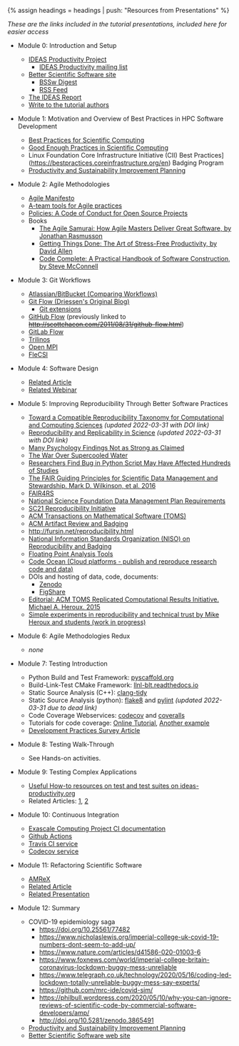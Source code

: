 {% assign headings = headings | push: "Resources from Presentations" %}

*These are the links included in the tutorial presentations, included here for easier access*

* Module 0: Introduction and Setup
  * [IDEAS Productivity Project](http://ideas-productivity.org)
    * [IDEAS Productivity mailing list](http://eepurl.com/cQCyJ5)
  * [Better Scientific Software site](https://bssw.io)
    * [BSSw Digest](https://bssw.io/pages/receive-our-email-digest)
    * [RSS Feed](https://bssw.io/items.rss)
  * [The IDEAS Report](https://doi.org/10.2172/1606662)
  * [Write to the tutorial authors](mailto:bssw-tutorial@lists.mcs.anl.gov)

* Module 1: Motivation and Overview of Best Practices in HPC Software Development
  * [Best Practices for Scientific Computing](https://doi.org/10.1371/journal.pbio.1001745)
  * [Good Enough Practices in Scientific Computing](https://doi.org/10.1371/journal.pcbi.1005510)
  * Linux Foundation Core Infrastructure Initiative (CII) Best Practices](https://bestpractices.coreinfrastructure.org/en) Badging Program
  * [Productivity and Sustainability Improvement Planning](https://bssw.io/psip)

* Module 2: Agile Methodologies
  * [Agile Manifesto](http://agilemanifesto.org/)
  * [A-team tools for Agile practices](https://betterscientificsoftware.github.io/A-Team-Tools/)
  * [Policies: A Code of Conduct for Open Source Projects](https://www.contributor-covenant.org/)
  * Books
    * [The Agile Samurai: How Agile Masters Deliver Great Software, by Jonathan Rasmusson](https://www.amazon.com/dp/1934356581/ref=cm_sw_r_cp_ep_dp_ClBABbNGS7ZKS)
    * [Getting Things Done: The Art of Stress-Free Productivity, by David Allen](https://www.amazon.com/dp/0143126563/ref=cm_sw_r_cp_ep_dp_apBABbT2YZMMK)
    * [Code Complete: A Practical Handbook of Software Construction, by Steve McConnell](https://www.amazon.com/dp/0735619670/ref=cm_sw_r_cp_ep_dp_CkBABbXJWS8KV)

* Module 3: Git Workflows
  * [Atlassian/BitBucket (Comparing Workflows)](https://www.atlassian.com/git/tutorials/comparing-workflows)
  * [Git Flow (Driessen's Original Blog)](https://nvie.com/posts/a-successful-git-branching-model/)
      * [Git extensions](https://github.com/nvie/gitflow)
  * [GitHub Flow](https://docs.github.com/en/get-started/quickstart/github-flow) (previously linked to ~~http://scottchacon.com/2011/08/31/github-flow.html~~)
  * [GitLab Flow](https://docs.gitlab.com/ee/topics/gitlab_flow.html)
  * [Trilinos](https://trilinos.github.io/)
  * [Open MPI](https://www.open-mpi.org)
  * [FleCSI](https://flecsi.github.io/flecsi)

* Module 4: Software Design
  * [Related Article](https://link.springer.com/chapter/10.1007/978-3-319-27308-2_19)
  * [Related Webinar](https://bssw.io/events/webinar-software-design-for-longevity-with-performance-portability)

* Module 5: Improving Reproducibility Through Better Software Practices
  * [Toward a Compatible Reproducibility Taxonomy for Computational and Computing Sciences](https://doi.org/10.2172/1481626) *(updated 2022-03-31 with DOI link)*
  * [Reproducibility and Replicability in Science](https://doi.org/10.17226/25303) *(updated 2022-03-31 with DOI link)*
  * [Many Psychology Findings Not as Strong as Claimed](http://www.nytimes.com/2015/08/28/science/many-social-science-findings-not-as-strong-as-claimed-study-says.html)
  * [The War Over Supercooled Water](https://doi.org/10.1063/PT.6.1.20180822a)
  * [Researchers Find Bug in Python Script May Have Affected Hundreds of Studies]( https://arstechnica.com/information-technology/2019/10/chemists-discover-cross-platform-python-scripts-not-so-cross-platform/)
  * [The FAIR Guiding Principles for Scientific Data Management and Stewardship. Mark D. Wilkinson, et al. 2016](https://doi.org/10.1038/sdata.2016.18)
  * [FAIR4RS](https://www.rd-alliance.org/groups/fair-research-software-fair4rs-wg)
  * [National Science Foundation Data Management Plan Requirements](https://www.nsf.gov/bfa/dias/policy/dmp.jsp)
  * [SC21 Reproducibility Initiative](https://sc21.supercomputing.org/submit/reproducibility-initiative/)
  * [ACM Transactions on Mathematical Software (TOMS)](http://toms.acm.org/replicated-computational-results.cfm)
  * [ACM Artifact Review and Badging](https://www.acm.org/publications/policies/artifact-review-and-badging-current)
  * <http://fursin.net/reproducibility.html>
  * [ National Information Standards Organization (NISO) on Reproducibility and Badging](https://www.niso.org/niso-io/2019/01/new-niso-project-badging-scheme-reproducibility-computational-and-computing)
  * [Floating Point Analysis Tools](http://fpanalysistools.org/)
  * [Code Ocean (Cloud platforms - publish and reproduce research code and data)](https://codeocean.com/)
  * DOIs and hosting of data, code, documents:
     * [Zenodo](https://zenodo.org/)
     * [FigShare](https://figshare.com/)
  * [Editorial: ACM TOMS Replicated Computational Results Initiative. Michael A. Heroux. 2015](http://dx.doi.org/10.1145/2743015)
  * [Simple experiments in reproducibility and technical trust by Mike Heroux and students (work in progress)](https://betterscientificsoftware.github.io/Trust-Tools/)

* Module 6: Agile Methodologies Redux
  * *none*

* Module 7: Testing Introduction
  * Python Build and Test Framework: [pyscaffold.org](https://pyscaffold.org)
  * Build-Link-Test CMake Framework: [llnl-blt.readthedocs.io](https://llnl-blt.readthedocs.io)
  * Static Source Analysis (C++): [clang-tidy](https://clang.llvm.org/extra/clang-tidy/)
  * Static Source Analysis (python): [flake8](https://flake8.pycqa.org/en/latest/index.html) and [pylint](https://pylint.pycqa.org/en/latest/) *(updated 2022-03-31 due to dead link)*
  * Code Coverage Webservices: [codecov](https://about.codecov.io/) and [coveralls](https://coveralls.io/)
  * Tutorials for code coverage: [Online Tutorial](https://github.com/amklinv/morpheus), [Another example](https://github.com/jrdoneal/infrastructure)
  * [Development Practices Survey Article](https://dx.doi.org/10.6084/m9.figshare.14188463.v1)

* Module 8: Testing Walk-Through
  * See Hands-on activities.

* Module 9: Testing Complex Applications
  * [Useful How-to resources on test and test suites on ideas-productivity.org](https://ideas-productivity.org/resources/howtos/)
  * Related Articles: [1](https://ieeexplore.ieee.org/abstract/document/8449015), [2](https://doi.org/10.1002/spe.2220)

* Module 10: Continuous Integration
  * [Exascale Computing Project CI documentation](https://ecp-ci.gitlab.io/)
  * [Github Actions](https://github.com/features/actions)
  * [Travis CI service](https://travis-ci.com)
  * [Codecov service](https://codecov.io)

* Module 11: Refactoring Scientific Software
  * [AMReX](https://amrex-codes.github.io/amrex/science.html)
  * [Related Article](https://link.springer.com/article/10.1007/s42979-020-0077-x)
  * [Related Presentation](https://www.youtube.com/watch?v=ELkr8Ok_cMg)

* Module 12: Summary
  * COVID-19 epidemiology saga
    * <https://doi.org/10.25561/77482>
    * <https://www.nicholaslewis.org/imperial-college-uk-covid-19-numbers-dont-seem-to-add-up/>
    * <https://www.nature.com/articles/d41586-020-01003-6>
    * <https://www.foxnews.com/world/imperial-college-britain-coronavirus-lockdown-buggy-mess-unreliable>
    * <https://www.telegraph.co.uk/technology/2020/05/16/coding-led-lockdown-totally-unreliable-buggy-mess-say-experts/>
    * <https://github.com/mrc-ide/covid-sim/>
    * <https://philbull.wordpress.com/2020/05/10/why-you-can-ignore-reviews-of-scientific-code-by-commercial-software-developers/amp/>
    * <http://doi.org/10.5281/zenodo.3865491>
  * [Productivity and Sustainability Improvement Planning](https://bssw.io/psip)
  * [Better Scientific Software web site](https://bssw.io/)
